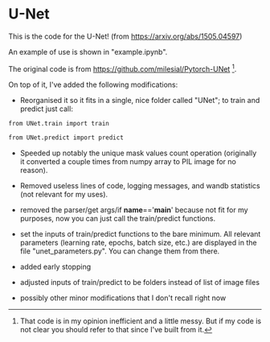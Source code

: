 # U-Net

This is the code for the U-Net! (from https://arxiv.org/abs/1505.04597)

An example of use is shown in "example.ipynb".

The original code is from https://github.com/milesial/Pytorch-UNet [^1].

[^1]: That code is in my opinion inefficient and a little messy. But if my code is not clear you should refer to that since I've built from it.

On top of it, I've added the following modifications:

- Reorganised it so it fits in a single, nice folder called "UNet"; to train and predict just call:

```bash
from UNet.train import train
```

```bash
from UNet.predict import predict
```

- Speeded up notably the unique mask values count operation (originally it converted a couple times from numpy array to PIL image for no reason).

- Removed useless lines of code, logging messages, and wandb statistics (not relevant for my uses).

- removed the parser/get args/if __name__=='__main__' because not fit for my purposes, now you can just call the train/predict functions.

- set the inputs of train/predict functions to the bare minimum. All relevant parameters (learning rate, epochs, batch size, etc.) are displayed in the file "unet_parameters.py". You can change them from there.

- added early stopping

- adjusted inputs of train/predict to be folders instead of list of image files

- possibly other minor modifications that I don't recall right now
